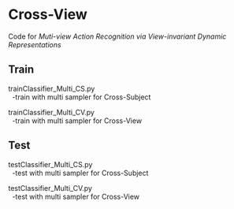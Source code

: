 # Cross-View
Code for *Muti-view Action Recognition via View-invariant Dynamic Representations*

## Train
trainClassifier_Multi_CS.py \
&nbsp; -train with multi sampler for Cross-Subject


trainClassifier_Multi_CV.py \
&nbsp; -train with multi sampler for Cross-View

## Test 
testClassifier_Multi_CS.py \
&nbsp; -test with multi sampler for Cross-Subject


testClassifier_Multi_CV.py \
&nbsp; -test with multi sampler for Cross-View
